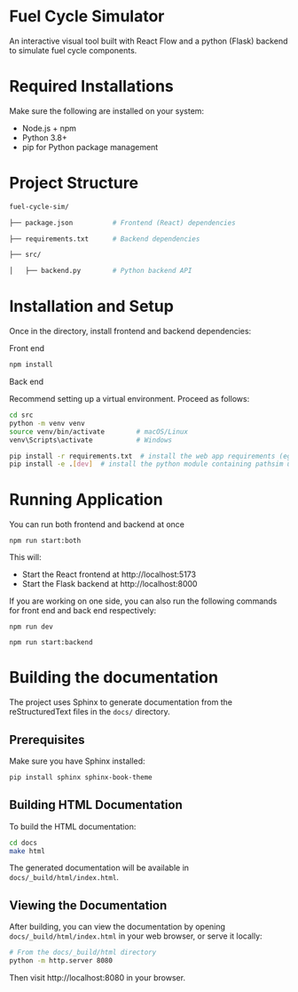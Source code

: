 # Fuel Cycle Simulator
An interactive visual tool built with React Flow and a python (Flask) backend to simulate fuel cycle components.

# Required Installations
Make sure the following are installed on your system:
- Node.js + npm
- Python 3.8+
- pip for Python package management

# Project Structure
```bash
fuel-cycle-sim/

├── package.json          # Frontend (React) dependencies

├── requirements.txt      # Backend dependencies

├── src/

│   ├── backend.py        # Python backend API

```

# Installation and Setup
Once in the directory, install frontend and backend dependencies:

Front end
```bash
npm install
```
Back end

Recommend setting up a virtual environment. Proceed as follows:
```bash
cd src
python -m venv venv
source venv/bin/activate        # macOS/Linux
venv\Scripts\activate           # Windows

pip install -r requirements.txt  # install the web app requirements (eg. Flask)
pip install -e .[dev]  # install the python module containing pathsim utils
```
# Running Application
You can run both frontend and backend at once
```
npm run start:both
```
This will:
- Start the React frontend at http://localhost:5173
- Start the Flask backend at http://localhost:8000

If you are working on one side, you can also run the following commands for front end and back end respectively:
```
npm run dev
```
```
npm run start:backend
```


# Building the documentation

The project uses Sphinx to generate documentation from the reStructuredText files in the `docs/` directory.

## Prerequisites
Make sure you have Sphinx installed:
```bash
pip install sphinx sphinx-book-theme
```

## Building HTML Documentation
To build the HTML documentation:
```bash
cd docs
make html
```

The generated documentation will be available in `docs/_build/html/index.html`.

## Viewing the Documentation
After building, you can view the documentation by opening `docs/_build/html/index.html` in your web browser, or serve it locally:
```bash
# From the docs/_build/html directory
python -m http.server 8080
```
Then visit http://localhost:8080 in your browser.


